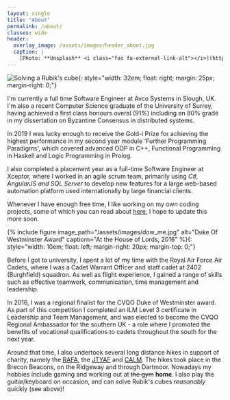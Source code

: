```yaml
---
layout: single
title: "About"
permalink: /about/
classes: wide
header:
  overlay_image: /assets/images/header_about.jpg
  caption: |
    [Photo: **Unsplash** <i class="fas fa-external-link-alt"></i>](https://unsplash.com/photos/bUpwY7EdrlQ)
---
```


![Solving a Rubik's cube](/assets/images/cube.gif){: style="width: 32em; float: right; margin: 25px; margin-right: 0;"}

I'm currently a full time Software Engineer at Avco Systems in Slough, UK. I'm
also a recent Computer Science graduate of the University of Surrey, having
achieved a first class honours overal (91%) including an 80% grade in my
dissertation on Byzantine Consensus in distributed systems. 

In 2019 I was lucky enough to receive the Gold-i Prize for achieving the highest
performance in my second year module 'Further Programming Paradigms', which
covered advanced OOP in C++, Functional Programming in Haskell and Logic
Programming in Prolog.

I also completed a placement year as a full-time Software Engineer at Xceptor,
where I worked in an agile scrum team, primarily using _C#, AngularJS and SQL
Server_ to develop new features for a large web-based automation platform used
internationally by large financial clients.

Whenever I have enough free time, I like working on my own coding projects, some
of which you can read about [here.](/projects/) I hope to update this more soon.

{% include figure image_path="/assets/images/dow_me.jpg" alt="Duke Of
Westminster Award" captiorn="At the House of Lords, 2016" %}{:
style="width: 10em; float: left; margin-right: 20px; margin-top: 0;"}

Before I got to university, I spent a lot of my time with the Royal Air Force
Air Cadets, where I was a Cadet Warrant Officer and staff cadet at 2402 
(Burghfield) squadron. As well as flight experience, I gained a range of skills
such as effective teamwork, communication, time management and leadership.

In 2016, I was a regional finalist for the CVQO Duke of Westminster award. As
part of this competition I completed an ILM Level 3 certificate in Leadership
and Team Management, and was elected to become the CVQO Regional Ambassador for
the southern UK - a role where I promoted the benefits of vocational
qualifications to cadets throughout the south for the next year.

Around that time, I also undertook several long distance hikes in support of
charity, namely the [RAFA](https://www.rafa.org.uk/), the
[JTYAF](https://www.jtyaf.org/) and [CALM](https://www.thecalmzone.net/). The
hikes took place in the Brecon Beacons, on the Ridgeway and through Dartmoor.
Nowadays my hobbies include gaming and working out at ~~the gym~~ **home**. I
also play the guitar/keyboard on occasion, and can solve Rubik's cubes
_reasonably_ quickly (see above)!
